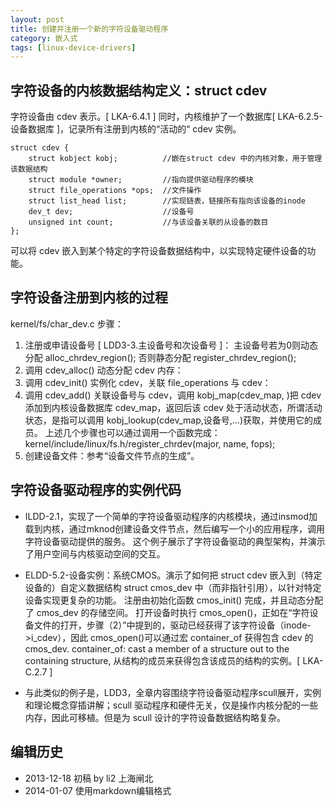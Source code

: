 ```yaml
---
layout: post
title: 创建并注册一个新的字符设备驱动程序
category: 嵌入式
tags: [linux-device-drivers]
---
```


## 字符设备的内核数据结构定义：struct cdev

字符设备由 cdev 表示。[ LKA-6.4.1 ]  同时，内核维护了一个数据库[ LKA-6.2.5-设备数据库 ]，记录所有注册到内核的“活动的“ cdev 实例。

    struct cdev {
        struct kobject kobj;          //嵌在struct cdev 中的内核对象，用于管理该数据结构
        struct module *owner;         //指向提供驱动程序的模块
        struct file_operations *ops;  //文件操作
        struct list_head list;        //实现链表，链接所有指向该设备的inode
        dev_t dev;                    //设备号
        unsigned int count;           //与该设备关联的从设备的数目
    };
可以将 cdev 嵌入到某个特定的字符设备数据结构中，以实现特定硬件设备的功能。
 
 
## 字符设备注册到内核的过程

<!-- more -->

kernel/fs/char_dev.c
步骤：

1. 注册或申请设备号 [ LDD3-3.主设备号和次设备号 ]：
主设备号若为0则动态分配 alloc_chrdev_region(); 否则静态分配 register_chrdev_region();
2. 调用 cdev_alloc() 动态分配 cdev 内存：
3. 调用 cdev_init() 实例化 cdev，关联 file_operations 与 cdev：
4. 调用 cdev_add() 关联设备号与 cdev，调用 kobj_map(cdev_map, )把 cdev 添加到内核设备数据库 cdev_map，返回后该 cdev 处于活动状态，所谓活动状态，是指可以调用 kobj_lookup(cdev_map,设备号,...)获取，并使用它的成员。
上述几个步骤也可以通过调用一个函数完成：kernel/include/linux/fs.h/register_chrdev(major, name, fops);
5. 创建设备文件：参考“设备文件节点的生成”。
 
 
## 字符设备驱动程序的实例代码 

- ILDD-2.1，实现了一个简单的字符设备驱动程序的内核模块，通过insmod加载到内核，通过mknod创建设备文件节点，然后编写一个小的应用程序，调用字符设备驱动提供的服务。
这个例子展示了字符设备驱动的典型架构，并演示了用户空间与内核驱动空间的交互。

- ELDD-5.2-设备实例：系统CMOS。演示了如何把 struct cdev 嵌入到（特定设备的）自定义数据结构 struct cmos_dev 中（而非指针引用），以针对特定设备实现更复杂的功能。
注册由初始化函数 cmos_init() 完成，并且动态分配了 cmos_dev 的存储空间。
打开设备时执行 cmos_open()，正如在“字符设备文件的打开，步骤（2）”中提到的，驱动已经获得了该字符设备（inode->i_cdev），因此 cmos_open()可以通过宏 container_of 获得包含 cdev 的 cmos_dev.
container_of: cast a member of a structure out to the containing structure, 从结构的成员来获得包含该成员的结构的实例。[ LKA-C.2.7 ]
 
- 与此类似的例子是，LDD3，全章内容围绕字符设备驱动程序scull展开，实例和理论概念穿插讲解；scull 驱动程序和硬件无关，仅是操作内核分配的一些内存，因此可移植。但是为 scull 设计的字符设备数据结构略复杂。

 
## 编辑历史

- 2013-12-18 初稿 by li2 上海闸北
- 2014-01-07 使用markdown编辑格式
